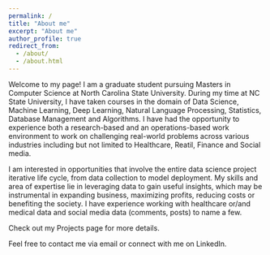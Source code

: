 ```yaml
---
permalink: /
title: "About me"
excerpt: "About me"
author_profile: true
redirect_from: 
  - /about/
  - /about.html
---
```


Welcome to my page! I am a graduate student pursuing Masters in Computer Science at North Carolina State University. During my time at NC State University, I have taken courses in the domain of Data Science, Machine Learning, Deep Learning, Natural Language Processing, Statistics, Database Management and Algorithms. I have had the opportunity to experience both a research-based and an operations-based work environment to work on challenging real-world problems across various industries including but not limited to Healthcare, Reatil, Finance and Social media.

I am interested in opportunities that involve the entire data science project iterative life cycle, from data collection to model deployment. My skills and area of expertise lie in leveraging data to gain useful insights, which may be instrumental in expanding business, maximizing profits, reducing costs or benefiting the society. I have experience working with healthcare or/and medical data and social media data (comments, posts) to name a few. 

Check out my Projects page for more details.

Feel free to contact me via email or connect with me on LinkedIn.




